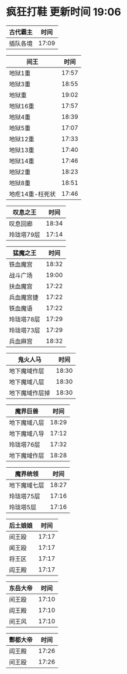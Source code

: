 # 疯狂打鞋 更新时间 19:06

| 古代霸主   | 时间    |
|--------|-------|
| 插队各境 | 17:09 |

| 间王   | 时间    |
|--------|-------|
| 地狱1重 | 17:57 |
| 地狱3重 | 18:55 |
| 地狱重 | 19:02 |
| 地狱16重 | 17:57 |
| 地狱4重 | 18:39 |
| 地狱5重 | 17:07 |
| 地狱12重 | 17:33 |
| 地狱13重 | 17:40 |
| 地狱14重 | 17:46 |
| 地狱2重 | 18:23 |
| 地狱8重 | 18:51 |
| 地疙14重-枉死状 | 17:46 |

| 叹息之王   | 时间    |
|--------|-------|
| 叹息回廊 | 18:34 |
| 玲珑塔79层 | 17:14 |

| 猛魔之王   | 时间    |
|--------|-------|
| 铁血魔宫 | 18:32 |
| 战斗广场 | 19:00 |
| 扶血魔宫 | 17:22 |
| 兵血魔宫捷 | 17:22 |
| 铁血魔语 | 17:22 |
| 玲珑塔78层 | 17:29 |
| 玲珑塔73层 | 17:29 |
| 兵血麻宫 | 18:32 |

| 鬼火人马   | 时间    |
|--------|-------|
| 地下魔域作层 | 18:30 |
| 地下魔域八层 | 18:30 |
| 地下魔域作层掉 | 18:30 |

| 魔界巨兽   | 时间    |
|--------|-------|
| 地下魔域八层 | 18:29 |
| 地下魔域八导 | 17:12 |
| 玲珑塔76层 | 17:32 |
| 地下魔域作层 | 18:28 |

| 魔界统领   | 时间    |
|--------|-------|
| 地下魔域七层 | 18:27 |
| 玲珑塔75层 | 17:16 |
| 玲珑塔5层 | 17:16 |

| 后土娘娘   | 时间    |
|--------|-------|
| 间王殴 | 17:17 |
| 闻王殴 | 17:17 |
| 将王区 | 17:17 |
| 阎王殿 | 17:17 |

| 东岳大帝   | 时间    |
|--------|-------|
| 间王殴 | 17:10 |
| 阎王殿 | 17:10 |
| 间王风 | 17:10 |

| 酆都大帝   | 时间    |
|--------|-------|
| 阎王殿 | 17:26 |
| 间王殴 | 17:26 |